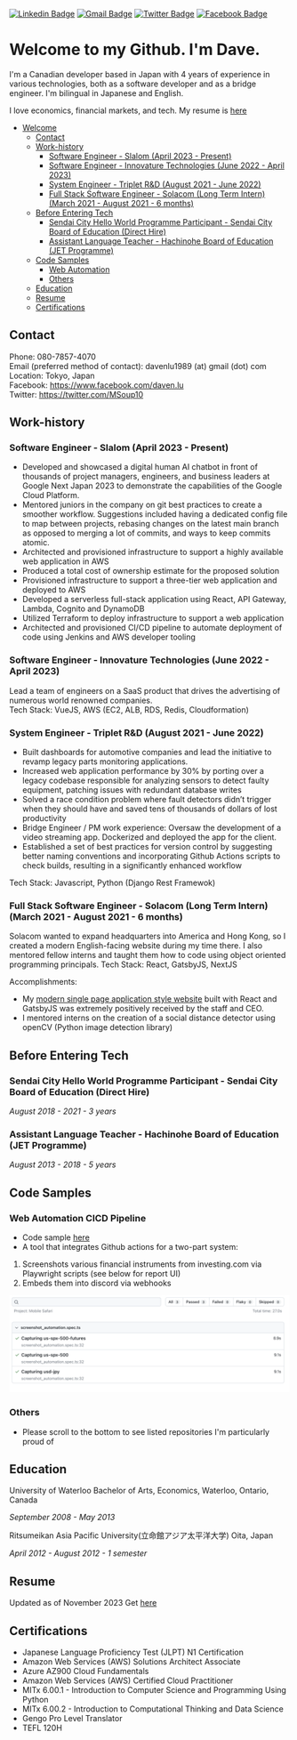 [![Linkedin Badge](https://img.shields.io/badge/LinkedIn-blue?style=flat&logo=linkedin&labelColor=blue&link=https://www.linkedin.com/in/davenlu/)](https://www.linkedin.com/in/davenlu/)
[![Gmail Badge](https://img.shields.io/badge/Gmail-red?style=flat-square&logo=Gmail&logoColor=white&link=mailto:davenlu1989@gmail.com)](mailto:davenlu1989@gmail.com) 
[![Twitter Badge](https://img.shields.io/badge/-Twitter-1ca0f1?style=flat&labelColor=1ca0f1&logo=twitter&logoColor=white&link=https://twitter.com/MSoup10)](https://twitter.com/MSoup10) 
[![Facebook Badge](https://img.shields.io/badge/-Facebook-1877f2?style=flat&logo=facebook&logoColor=white&link=https://facebook.com/daven.lu)](https://www.facebook.com/daven.lu)

# Welcome to my Github. I'm Dave.

I'm a Canadian developer based in Japan with 4 years of experience in various technologies, both as a software developer and as a bridge engineer. I'm bilingual in Japanese and English. 

I love economics, financial markets, and tech. My resume is [here](#resume)

- [Welcome](#welcome-to-my-github-i-m-dave)
  * [Contact](#contact)
  * [Work-history](#work-history)
    + [Software Engineer - Slalom (April 2023 - Present)](#software-engineer---slalom--april-2023---present-)
    + [Software Engineer - Innovature Technologies (June 2022 - April 2023)](#software-engineer---innovature-technologies--june-2022---april-2023-)
    + [System Engineer - Triplet R&D (August 2021 - June 2022)](#system-engineer---triplet-r-d--august-2021---june-2022-)
    + [Full Stack Software Engineer - Solacom (Long Term Intern) (March 2021 - August 2021 - 6 months)](#full-stack-software-engineer---solacom--long-term-intern---march-2021---august-2021---6-months-)
  * [Before Entering Tech](#before-entering-tech)
    + [Sendai City Hello World Programme Participant - Sendai City Board of Education (Direct Hire)](#sendai-city-hello-world-programme-participant---sendai-city-board-of-education--direct-hire-)
    + [Assistant Language Teacher - Hachinohe Board of Education (JET Programme)](#assistant-language-teacher---hachinohe-board-of-education--jet-programme-)
  * [Code Samples](#code-samples)
    + [Web Automation](#Web-Automation-CICD-Pipeline)
    + [Others](#others)
  * [Education](#education)
  * [Resume](#resume)
  * [Certifications](#certifications)

## Contact
Phone: 080-7857-4070  
Email (preferred method of contact):  davenlu1989 (at) gmail (dot) com  
Location: Tokyo, Japan  
Facebook: https://www.facebook.com/daven.lu  
Twitter: https://twitter.com/MSoup10  

## Work-history

### Software Engineer - Slalom (April 2023 - Present)
- Developed and showcased a digital human AI chatbot in front of thousands of project managers, engineers, and business leaders at Google Next Japan 2023 to demonstrate the capabilities of the Google Cloud Platform. 
- Mentored juniors in the company on git best practices to create a smoother workflow. Suggestions included having a dedicated config file to map between projects, rebasing changes on the latest main branch as opposed to merging a lot of commits, and ways to keep commits atomic.
- Architected and provisioned infrastructure to support a highly available web application in AWS
- Produced a total cost of ownership estimate for the proposed solution
- Provisioned infrastructure to support a three-tier web application and deployed to AWS
- Developed a serverless full-stack application using React, API Gateway, Lambda, Cognito and DynamoDB
- Utilized Terraform to deploy infrastructure to support a web application
- Architected and provisioned CI/CD pipeline to automate deployment of code using Jenkins and AWS developer tooling

### Software Engineer - Innovature Technologies (June 2022 - April 2023)
Lead a team of engineers on a SaaS product that drives the advertising of numerous world renowned companies.   
Tech Stack: VueJS, AWS (EC2, ALB, RDS, Redis, Cloudformation)

### System Engineer - Triplet R&D (August 2021 - June 2022) 
- Built dashboards for automotive companies and lead the initiative to revamp legacy parts monitoring applications.  
-   Increased web application performance by 30% by porting over a legacy codebase responsible for analyzing sensors to detect faulty equipment, patching issues with redundant database writes
-   Solved a race condition problem where fault detectors didn’t trigger when they should have and saved tens of thousands of dollars of lost productivity
-   Bridge Engineer / PM work experience: Oversaw the development of a video streaming app. Dockerized and deployed the app for the client.
-   Established a set of best practices for version control by suggesting better naming conventions and incorporating Github Actions scripts to check builds, resulting in a significantly enhanced workflow

Tech Stack: Javascript, Python (Django Rest Framewok)

### Full Stack Software Engineer - Solacom (Long Term Intern) (March 2021 - August 2021 - 6 months)
Solacom wanted to expand headquarters into America and Hong Kong, so I created a modern English-facing website during my time there. I also mentored fellow interns and taught them how to code using object oriented programming principals.
Tech Stack: React, GatsbyJS, NextJS

Accomplishments:
- My [modern single page application style website](https://solacom.gatsbyjs.io/) built with React and GatsbyJS was extremely positively received by the staff and CEO. 
- I mentored interns on the creation of a social distance detector using openCV (Python image detection library)

## Before Entering Tech

### Sendai City Hello World Programme Participant - Sendai City Board of Education (Direct Hire)
_August 2018 - 2021 - 3 years_  

### Assistant Language Teacher - Hachinohe Board of Education (JET Programme)
_August 2013 - 2018 - 5 years_  

## Code Samples
### Web Automation CICD Pipeline
- Code sample [here](https://github.com/MSoup/discord-market-publish)
- A tool that integrates Github actions for a two-part system:
1. Screenshots various financial instruments from investing.com via Playwright scripts (see below for report UI)
2. Embeds them into discord via webhooks

![sample_spec](https://github.com/MSoup/discord-market-publish/blob/main/assets/example_spec.png)

### Others
- Please scroll to the bottom to see listed repositories I'm particularly proud of

## Education
University of Waterloo
Bachelor of Arts, Economics, Waterloo, Ontario, Canada

_September 2008 - May 2013_

Ritsumeikan Asia Pacific University(立命館アジア太平洋大学)
Oita, Japan 

_April 2012 - August 2012 - 1 semester_

## Resume
Updated as of November 2023
Get [here](https://docs.google.com/document/d/1GE0XXqJ97a3yLgTvdsVay5VyMboe6eVCNkJ-QU0Zzzs/view)

## Certifications
- Japanese Language Proficiency Test (JLPT) N1 Certification
- Amazon Web Services (AWS) Solutions Architect Associate
- Azure AZ900 Cloud Fundamentals
- Amazon Web Services (AWS) Certified Cloud Practitioner
- MITx 6.00.1 - Introduction to Computer Science and Programming Using Python
- MITx 6.00.2 - Introduction to Computational Thinking and Data Science
- Gengo Pro Level Translator
- TEFL 120H
